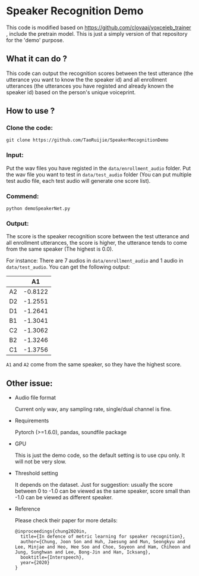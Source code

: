 # Speaker Recognition Demo

This code is modified based on https://github.com/clovaai/voxceleb_trainer , include the pretrain model. This is just a simply version of that repository for the 'demo' purpose.

## What it can do ?
This code can output the recognition scores between the test utterance (the utterance you want to know the the speaker id) and all enrollment utterances (the utterances you have registed and already known the speaker id) based on the person's unique voiceprint.

## How to use ?

### Clone the code:

```
git clone https://github.com/TaoRuijie/SpeakerRecognitionDemo
```

### Input: 
  
  Put the wav files you have registed in the `data/enrollment_audio` folder. Put the wav file you want to test in `data/test_audio` folder (You can put multiple test audio file, each test audio will generate one score list).

### Commend:

```
python demoSpeakerNet.py
```

### Output: 
  
  The score is the speaker recognition score between the test utterance and all enrollment utterances, the score is higher, the utterance tends to come from the same speaker (The highest is 0.0).  
  
  For instance: There are 7 audios in `data/enrollment_audio` and 1 audio in `data/test_audio`. You can get the following output:


|    |     A1 |
| -- | ------ |
| A2 | -0.8122|
| D2 | -1.2551|
| D1 | -1.2641|
| B1 | -1.3041|
| C2 | -1.3062|
| B2 | -1.3246|
| C1 | -1.3756|

	
`A1` and `A2` come from the same speaker, so they have the highest score.

## Other issue:

- Audio file format

	Current only wav, any sampling rate, single/dual channel is fine. 

- Requirements

	Pytorch (>=1.6.0), pandas, soundfile package
	
- GPU
	
	This is just the demo code, so the default setting is to use cpu only. It will not be very slow.

- Threshold setting

	It depends on the dataset. Just for suggestion: usually the score between 0 to -1.0 can be viewed as the same speaker, score small than -1.0 can be viewed as different speaker.

- Reference

	Please check their paper for more details:

	```
	@inproceedings{chung2020in,
	  title={In defence of metric learning for speaker recognition},
	  author={Chung, Joon Son and Huh, Jaesung and Mun, Seongkyu and Lee, Minjae and Heo, Hee Soo and Choe, Soyeon and Ham, Chiheon and Jung, Sunghwan and Lee, Bong-Jin and Han, Icksang},
	  booktitle={Interspeech},
	  year={2020}
	}
	```
